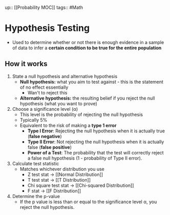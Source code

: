 up:: [[Probability MOC]]
tags:: #Math
# Hypothesis Testing
- Used to determine whether or not there is enough evidence in a sample of data to infer a **certain condition to be true for the entire population**
## How it works
1) State a null hypothesis and alternative hypothesis
	- **Null hypothesis:** what you aim to test against - this is the statement of no effect essentially
		- Wan't to reject this
	- **Alternative hypothesis:** the resulting belief if you reject the null hypothesis (what you want to prove)
2) Choose a significance level (α)
	- This level is the probability of rejecting the null hypothesis
	- Typically 5%
	- Equivalent to the risk of making a **type 1 error**
		- **Type I Error**: Rejecting the null hypothesis when it is actually true (**false negative**)
		- **Type II Error**: Not rejecting the null hypothesis when it is actually false (**false positive**)
		- **Power of a Test**: The probability that the test will correctly reject a false null hypothesis (1 - probability of Type II error).
3) Calculate test statistic
	- Matches whichever distribution you use
		- Z test stat -> [[Normal Distribution]]
		- T test stat -> [[T Distribution]]
		- Chi square test stat -> [[Chi-squared Distribution]]
		- F stat -> [[F Distribution]]
4) Determine the p-value
	- If the p value is less than or equal to the significance level α, you reject the null hypothesis.